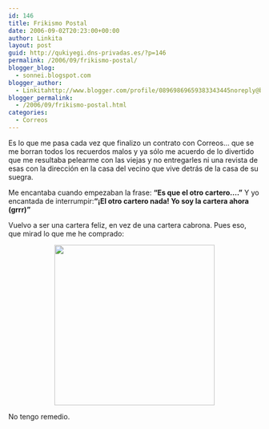 ```yaml
---
id: 146
title: Frikismo Postal
date: 2006-09-02T20:23:00+00:00
author: Linkita
layout: post
guid: http://qukiyegi.dns-privadas.es/?p=146
permalink: /2006/09/frikismo-postal/
blogger_blog:
  - sonnei.blogspot.com
blogger_author:
  - Linkitahttp://www.blogger.com/profile/08969869659383343445noreply@blogger.com
blogger_permalink:
  - /2006/09/frikismo-postal.html
categories:
  - Correos
---
```

Es lo que me pasa cada vez que finalizo un contrato con Correos&#8230; que se me borran todos los recuerdos malos y ya sólo me acuerdo de lo divertido que me resultaba pelearme con las viejas y no entregarles ni una revista de esas con la dirección en la casa del vecino que vive detrás de la casa de su suegra.

Me encantaba cuando empezaban la frase: <span style="font-weight: bold;">&#8220;Es que el otro cartero&#8230;.&#8221;</span> Y yo encantada de interrumpir:<span style="font-weight: bold;">&#8220;¡El otro cartero nada! Yo soy la cartera ahora (grrr)&#8221; </span>

Vuelvo a ser una cartera feliz, en vez de una cartera cabrona. Pues eso, que mirad lo que me he comprado:

<div style="text-align: center;">
  <a onblur="try {parent.deselectBloggerImageGracefully();} catch(e) {}" href="http://i14.ebayimg.com/05/i/06/c0/4e/5e_1_b.JPG"><img style="cursor: pointer; width: 320px;" src="http://i14.ebayimg.com/05/i/06/c0/4e/5e_1_b.JPG" alt="" border="0" /></a>
</div>

No tengo remedio.